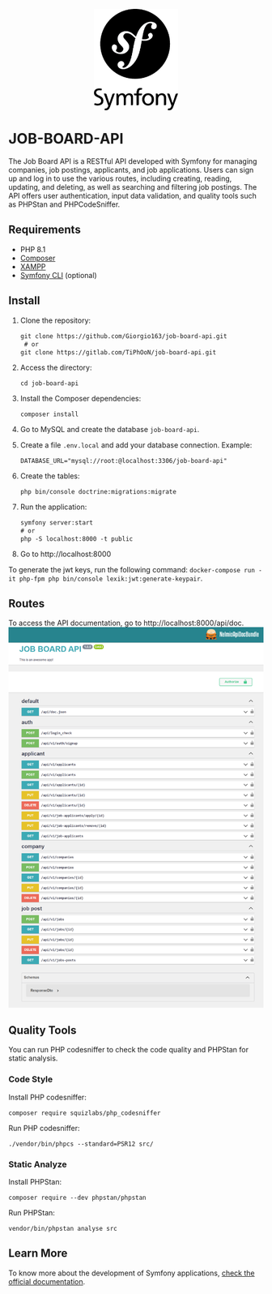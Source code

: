 <p align="center">
  <img align="center" height="200" src="./docker/symfony.png">
</p>

# JOB-BOARD-API

The Job Board API is a RESTful API developed with Symfony for managing companies, job postings, applicants, and job applications. Users can sign up and log in to use the various routes, including creating, reading, updating, and deleting, as well as searching and filtering job postings. The API offers user authentication, input data validation, and quality tools such as PHPStan and PHPCodeSniffer.

## Requirements

- PHP 8.1
- [Composer](https://getcomposer.org/)
- [XAMPP](https://www.apachefriends.org/pt_br/index.html)
- [Symfony CLI](https://symfony.com/download) (optional)

## Install

1. Clone the repository:

   ```
   git clone https://github.com/Giorgio163/job-board-api.git
    # or
   git clone https://gitlab.com/TiPhOoN/job-board-api.git
   ```

2. Access the directory:

   ```
   cd job-board-api
   ```

3. Install the Composer dependencies:

   ```
   composer install
   ```

4. Go to MySQL and create the database `job-board-api`.

5. Create a file `.env.local` and add your database connection. Example:
   ```dotenv
   DATABASE_URL="mysql://root:@localhost:3306/job-board-api"
   ```
6. Create the tables:

   ```
   php bin/console doctrine:migrations:migrate
   ```

7. Run the application:

   ```shell
   symfony server:start
   # or
   php -S localhost:8000 -t public
   ```

8. Go to http://localhost:8000

To generate the jwt keys, run the following command: `docker-compose run -it php-fpm php bin/console lexik:jwt:generate-keypair`.
## Routes
To access the API documentation, go to http://localhost:8000/api/doc.
![Swagger](./docker/api_doc.png)
## Quality Tools
You can run PHP codesniffer to check the code quality and PHPStan for static analysis.
### Code Style
Install PHP codesniffer:
```
composer require squizlabs/php_codesniffer
``` 
Run PHP codesniffer:
```
./vendor/bin/phpcs --standard=PSR12 src/
```

### Static Analyze
Install PHPStan:
```
composer require --dev phpstan/phpstan
``` 

Run PHPStan:
```
vendor/bin/phpstan analyse src
```
## Learn More
To know more about the development of Symfony applications, [check the official documentation](https://symfony.com/doc/current/index.html).